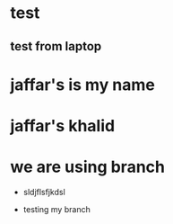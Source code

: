 # test

## test from laptop

# jaffar's is my name

# jaffar's khalid

# we are using branch

* sldjflsfjkdsl

* testing my branch
